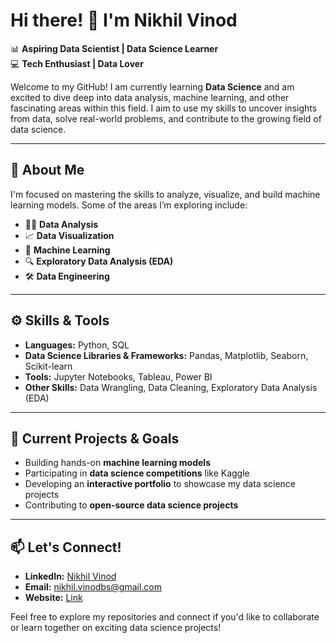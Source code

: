 # Hi there! 👋 I'm Nikhil Vinod

📊 **Aspiring Data Scientist | Data Science Learner**  
💻 **Tech Enthusiast | Data Lover**

Welcome to my GitHub! I am currently learning **Data Science** and am excited to dive deep into data analysis, machine learning, and other fascinating areas within this field. I aim to use my skills to uncover insights from data, solve real-world problems, and contribute to the growing field of data science.

---

## 🚀 About Me

I'm focused on mastering the skills to analyze, visualize, and build machine learning models. Some of the areas I’m exploring include:

- 🕵️‍♂️ **Data Analysis**  
- 📈 **Data Visualization**  
- 🤖 **Machine Learning**  
- 🔍 **Exploratory Data Analysis (EDA)**  
- 🛠️ **Data Engineering**  

---

## ⚙️ Skills & Tools

- **Languages:** Python, SQL  
- **Data Science Libraries & Frameworks:** Pandas, Matplotlib, Seaborn, Scikit-learn  
- **Tools:** Jupyter Notebooks, Tableau, Power BI 
- **Other Skills:** Data Wrangling, Data Cleaning, Exploratory Data Analysis (EDA)  

---

## 📌 Current Projects & Goals

- Building hands-on **machine learning models**    
- Participating in **data science competitions** like Kaggle  
- Developing an **interactive portfolio** to showcase my data science projects  
- Contributing to **open-source data science projects**  

---

## 📫 Let's Connect!

- **LinkedIn:** [Nikhil Vinod](https://www.linkedin.com/in/nikk-vd?utm_source=share&utm_campaign=share_via&utm_content=profile&utm_medium=android_app)  
- **Email:** nikhil.vinodbs@gmail.com 
- **Website:** [Link](https://nikkvd.github.io/Portfolo-Website/)

Feel free to explore my repositories and connect if you'd like to collaborate or learn together on exciting data science projects!

